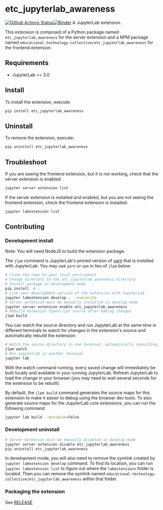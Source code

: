 # etc_jupyterlab_awareness

[![Github Actions Status](https://github.com/educational-technology-collective/etc_jupyterlab_awareness/workflows/Build/badge.svg)](https://github.com/educational-technology-collective/etc_jupyterlab_awareness/actions/workflows/build.yml)[![Binder](https://mybinder.org/badge_logo.svg)](https://mybinder.org/v2/gh/educational-technology-collective/etc_jupyterlab_awareness/main?urlpath=lab)
A JupyterLab extension.

This extension is composed of a Python package named `etc_jupyterlab_awareness`
for the server extension and a NPM package named `educational-technology-collective/etc_jupyterlab_awareness`
for the frontend extension.

## Requirements

- JupyterLab >= 3.0

## Install

To install the extension, execute:

```bash
pip install etc_jupyterlab_awareness
```

## Uninstall

To remove the extension, execute:

```bash
pip uninstall etc_jupyterlab_awareness
```

## Troubleshoot

If you are seeing the frontend extension, but it is not working, check
that the server extension is enabled:

```bash
jupyter server extension list
```

If the server extension is installed and enabled, but you are not seeing
the frontend extension, check the frontend extension is installed:

```bash
jupyter labextension list
```

## Contributing

### Development install

Note: You will need NodeJS to build the extension package.

The `jlpm` command is JupyterLab's pinned version of
[yarn](https://yarnpkg.com/) that is installed with JupyterLab. You may use
`yarn` or `npm` in lieu of `jlpm` below.

```bash
# Clone the repo to your local environment
# Change directory to the etc_jupyterlab_awareness directory
# Install package in development mode
pip install -e .
# Link your development version of the extension with JupyterLab
jupyter labextension develop . --overwrite
# Server extension must be manually installed in develop mode
jupyter server extension enable etc_jupyterlab_awareness
# Rebuild extension Typescript source after making changes
jlpm build
```

You can watch the source directory and run JupyterLab at the same time in different terminals to watch for changes in the extension's source and automatically rebuild the extension.

```bash
# Watch the source directory in one terminal, automatically rebuilding when needed
jlpm watch
# Run JupyterLab in another terminal
jupyter lab
```

With the watch command running, every saved change will immediately be built locally and available in your running JupyterLab. Refresh JupyterLab to load the change in your browser (you may need to wait several seconds for the extension to be rebuilt).

By default, the `jlpm build` command generates the source maps for this extension to make it easier to debug using the browser dev tools. To also generate source maps for the JupyterLab core extensions, you can run the following command:

```bash
jupyter lab build --minimize=False
```

### Development uninstall

```bash
# Server extension must be manually disabled in develop mode
jupyter server extension disable etc_jupyterlab_awareness
pip uninstall etc_jupyterlab_awareness
```

In development mode, you will also need to remove the symlink created by `jupyter labextension develop`
command. To find its location, you can run `jupyter labextension list` to figure out where the `labextensions`
folder is located. Then you can remove the symlink named `educational-technology-collective/etc_jupyterlab_awareness` within that folder.

### Packaging the extension

See [RELEASE](RELEASE.md)
